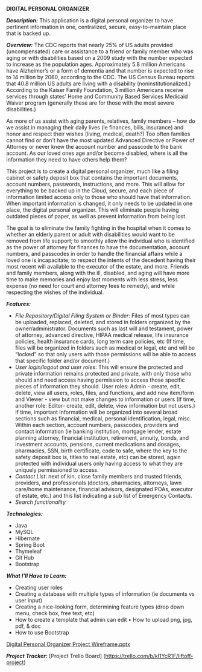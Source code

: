 **DIGITAL PERSONAL ORGANIZER**

***Description:*** This application is a digital personal organizer to have pertinent information in one, centralized, secure, easy-to-maintain place that is backed up.

***Overview:*** The CDC reports that nearly 25% of US adults provided (uncompensated) care or assistance to a friend or family member who was aging or with disabilities based on a 2009 study with the number expected to increase as the population ages. Approximately 5.8 million Americans have Alzheimer’s or a form of dementia and that number is expected to rise to 14 million by 2060, according to the CDC. The US Census Bureau reports that 40.8 million US adults are living with a disability (noninstitutionalized.) According to the Kaiser Family Foundation, 3 million Americans receive services through states’ Home and Community Based Services Medicaid Waiver program (generally these are for those with the most severe disabilities.)

As more of us assist with aging parents, relatives, family members – how do we assist in managing their daily lives (ie finances, bills, insurance) and honor and respect their wishes (living, medical, death?) Too often families cannot find or don’t have the most updated Advanced Directive or Power of Attorney or never knew the account number and passcode to the bank account. As our loved ones age and/or become disabled, where is all the information they need to have others help them?

This project is to create a digital personal organizer, much like a filing cabinet or safety deposit box that contains the important documents, account numbers, passwords, instructions, and more. This will allow for everything to be backed up in the Cloud, secure, and each piece of information limited access only to those who should have that information. When important information is changed, it only needs to be updated in one place, the digital personal organizer. This will eliminate people having outdated pieces of paper, as well as prevent information from being lost.

The goal is to eliminate the family fighting in the hospital when it comes to whether an elderly parent or adult with disabilities would want to be removed from life support; to smoothly allow the individual who is identified as the power of attorney for finances to have the documentation, account numbers, and passcodes in order to handle the financial affairs while a loved one is incapacitate; to respect the intents of the decedent having their most recent will available to the executor of the estate, and more. Friends and family members, along with the ill, disabled, and aging will have more time to make memories and enjoy last moments with less stress, less expense (no need for court and attorney fees to remedy), and while respecting the wishes of the individual.

***Features:***
- *File Repository/Digital Filing System or Binder*: Files of most types can be uploaded, replaced, deleted, and stored in folders organized by the owner/administrator. Documents such as last will and testament, power of attorney, advanced directive, HIPAA medical release, life insurance policies, health insurance cards, long term care policies, etc (If time, files will be organized in folders such as medical or legal, etc and will be “locked” so that only users with those permissions will be able to access that specific folder and/or document.)  
- *User login/logout and user roles*: This will ensure the protected and private information remains protected and private, with only those who should and need access having permission to access those specific pieces of information they should.  User roles: Admin - create, edit, delete, view all users, roles, files, and functions, and add new item/form and Viewer - view but not make changes to information or users (If time, another role: Editor- create, edit, delete, view information but not users.) If time, important Information will be organized into several broad sections such as financial, medical, personal identification, legal, misc. Within each section, account numbers, passcodes, providers and contact information (ie banking institution, mortgage lender, estate planning attorney, financial institution, retirement, annuity, bonds, and investment accounts, pensions, current medications and dosages, pharmacies, SSN, birth certificate, code to safe, where the key to the safety deposit box is, titles to real estate, etc) can be stored, again protected with individual users only having access to what they are uniquely permissioned to access. 
- *Contact List*: next of kin, close family members and trusted friends, providers, and professionals (doctors, pharmacies, attorneys, lawn care/home maintenance, financial advisors, designated POAs, executor of estate, etc.) and this list indicating a sub list of Emergency Contacts. 
- *Search functionality*

***Technologies:***
- Java
- MySQL
- Hibernate
- Spring Boot
- Thymeleaf
- Git Hub
- Bootstrap

***What I'll Have to Learn:***
- Creating user roles
- Creating a database with multiple types of information (ie documents vs user input)
- Creating a nice-looking form, determining feature types (drop down menu, check box, free text, etc)
- How to create a template that admin can edit • How to upload png, jpg, pdf, & doc
- How to use Bootstrap

[Digital Personal Organizer Project Wireframe.pptx](https://github.com/dhalamicek/digital_personal_organizer/files/10810195/Digital.Personal.Organizer.Project.Wireframe.pptx)

***Project Tracker:***
[Project Trello Board] (https://trello.com/b/kl1YcR1F/liftoff-project)


